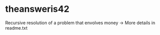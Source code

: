 # theansweris42
Recursive resolution of a problem that envolves money -> More details in readme.txt
